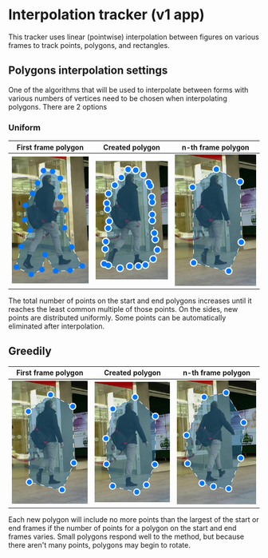 # Interpolation tracker (v1 app)

This tracker uses linear (pointwise) interpolation between figures on various frames to track points, polygons, and rectangles.

## Polygons interpolation settings

One of the algorithms that will be used to interpolate between forms with various numbers of vertices need to be chosen when interpolating polygons.
There are 2 options

### Uniform

| First frame polygon                  | Created polygon                    | n-th frame polygon                 |
| ------------------------------------ | ---------------------------------- | ---------------------------------- |
| ![](/src/examples/uniform_start.png) | ![](/src/examples/uniform_mid.png) | ![](/src/examples/uniform_end.png) |


The total number of points on the start and end polygons increases until it reaches the least common multiple of those points.
On the sides, new points are distributed uniformly. Some points can be automatically eliminated after interpolation.


## Greedily

| First frame polygon                | Created polygon                   | n-th frame polygon                |
| ---------------------------------- | --------------------------------- | --------------------------------- |
| ![](/src/examples/uniform_end.png) | ![](/src/examples/greedy_mid.png) | ![](/src/examples/greedy_end.png) |

Each new polygon will include no more points than the largest of the start or end frames if the number of points for a polygon on the start and end frames varies.
Small polygons respond well to the method, but because there aren't many points, polygons may begin to rotate.